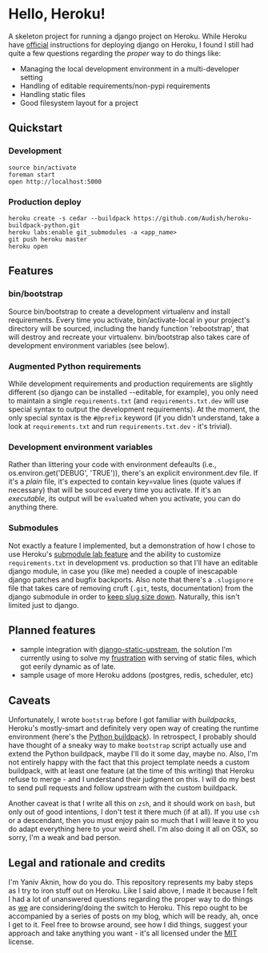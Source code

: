 # Hello, Heroku! #

A skeleton project for running a django project on Heroku. While Heroku have [official](http://devcenter.heroku.com/articles/django) instructions for deploying django on Heroku, I found I still had quite a few questions regarding the _proper_ way to do things like:

* Managing the local development environment in a multi-developer setting
* Handling of editable requirements/non-pypi requirements
* Handling static files
* Good filesystem layout for a project

## Quickstart ##

### Development ###

    source bin/activate
    foreman start
    open http://localhost:5000

### Production deploy ###

    heroku create -s cedar --buildpack https://github.com/Audish/heroku-buildpack-python.git
    heroku labs:enable git_submodules -a <app_name>
    git push heroku master
    heroku open

## Features ##

### bin/bootstrap ###

Source bin/bootstrap to create a development virtualenv and install requirements. Every time you activate, bin/activate-local in your project's directory will be sourced, including the handy function 'rebootstrap', that will destroy and recreate your virtualenv. bin/bootstrap also takes care of development environment variables (see below).

### Augmented Python requirements ###

While development requirements and production requirements are slightly different (so django can be installed --editable, for example), you only need to maintain a single `requirements.txt` (and `requirements.txt.dev` will use special syntax to output the development requirements). At the moment, the only special syntax is the `#@prefix` keyword (if you didn't understand, take a look at `requirements.txt` and run `requirements.txt.dev` - it's trivial).

### Development environment variables ###

Rather than littering your code with environment defeaults (i.e., os.environ.get('DEBUG', 'TRUE')), there's an explicit environment.dev file. If it's a _plain_ file, it's expected to contain key=value lines (quote values if necessary) that will be sourced every time you activate. If it's an _executable_, its output will be `eval`uated when you activate, you can do anything there.

### Submodules ###

Not exactly a feature I implemented, but a demonstration of how I chose to use Heroku's [submodule lab feature](http://devcenter.heroku.com/articles/git-submodules) and the ability to customize `requirements.txt` in development vs. production so that I'll have an editable django module, in case you (like me) needed a couple of inescapable django patches and bugfix backports. Also note that there's a `.slugignore` file that takes care of removing cruft (`.git`, tests, documentation) from the django submodule in order to [keep slug size down](http://devcenter.heroku.com/articles/slug-size). Naturally, this isn't limited just to django.

## Planned features ##

* sample integration with [django-static-upstream](https://github.com/yaniv-aknin/django-static-upstream), the solution I'm currently using to solve my [frustration](http://tech.blog.aknin.name/2011/12/28/i-wish-someone-wrote-django-static-upstream-maybe-even-me/) with serving of static files, which got eerily dynamic as of late.
* sample usage of more Heroku addons (postgres, redis, scheduler, etc)

## Caveats ##

Unfortunately, I wrote `bootstrap` before I got familiar with *buildpacks*, Heroku's mostly-smart and definitely very open way of creating the runtime environment (here's the [Python buildpack](https://github.com/heroku/heroku-buildpack-python)). In retrospect, I probably should have thought of a sneaky way to make `bootstrap` script actually use and extend the Python buildpack, maybe I'll do it some day, maybe no. Also, I'm not entirely happy with the fact that this project template needs a custom buildpack, with at least one feature (at the time of this writing) that Heroku refuse to merge - and I understand their judgment on this. I will do my best to send pull requests and follow upstream with the custom buildpack.

Another caveat is that I write all this on `zsh`, and it should work on `bash`, but only out of good intentions, I don't test it there much (if at all). If you use `csh` or a descendant, then you must enjoy pain so much that I will leave it to you do adapt everything here to your weird shell. I'm also doing it all on OSX, so sorry, I'm a weak and bad person.

## Legal and rationale and credits ##
I'm Yaniv Aknin, how do you do. This repository represents my baby steps as I try to iron stuff out on Heroku. Like I said above, I made it because I felt I had a lot of unanswered questions regarding the proper way to do things as [we](http://www.audish.com) are considering/doing the switch to Heroku. This repo ought to be accompanied by a series of posts on my blog, which will be ready, ah, once I get to it. Feel free to browse around, see how I did things, suggest your approach and take anything you want - it's all licensed under the [MIT](http://www.opensource.org/licenses/mit-license.php) license.
